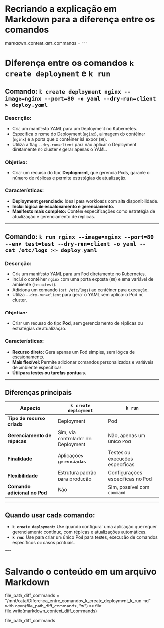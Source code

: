 # Recriando a explicação em Markdown para a diferença entre os comandos

markdown_content_diff_commands = """
# Diferença entre os comandos `k create deployment` e `k run`

## Comando: `k create deployment nginx --image=nginx --port=80 -o yaml --dry-run=client > deploy.yaml`
### Descrição:
- Cria um manifesto YAML para um Deployment no Kubernetes.
- Especifica o nome do Deployment (`nginx`), a imagem do contêiner (`nginx`) e a porta que o contêiner irá expor (`80`).
- Utiliza a flag `--dry-run=client` para não aplicar o Deployment diretamente no cluster e gerar apenas o YAML.

### Objetivo:
- Criar um recurso do tipo **Deployment**, que gerencia Pods, garante o número de réplicas e permite estratégias de atualização.

### Características:
- **Deployment gerenciado:** Ideal para workloads com alta disponibilidade.
- **Inclui lógica de escalonamento e gerenciamento.**
- **Manifesto mais completo:** Contém especificações como estratégia de atualização e gerenciamento de réplicas.

---

## Comando: `k run nginx --image=nginx --port=80 --env test=test --dry-run=client -o yaml -- cat /etc/logs >> deploy.yaml`
### Descrição:
- Cria um manifesto YAML para um Pod diretamente no Kubernetes.
- Inclui o contêiner `nginx` com uma porta exposta (`80`) e uma variável de ambiente (`test=test`).
- Adiciona um comando (`cat /etc/logs`) ao contêiner para execução.
- Utiliza `--dry-run=client` para gerar o YAML sem aplicar o Pod no cluster.

### Objetivo:
- Criar um recurso do tipo **Pod**, sem gerenciamento de réplicas ou estratégias de atualização.

### Características:
- **Recurso direto:** Gera apenas um Pod simples, sem lógica de escalonamento.
- **Mais flexível:** Permite adicionar comandos personalizados e variáveis de ambiente específicas.
- **Útil para testes ou tarefas pontuais.**

---

## Diferenças principais

| Aspecto                        | `k create deployment`                | `k run`                              |
|--------------------------------|---------------------------------------|---------------------------------------|
| **Tipo de recurso criado**     | Deployment                           | Pod                                  |
| **Gerenciamento de réplicas**  | Sim, via controlador do Deployment   | Não, apenas um único Pod             |
| **Finalidade**                 | Aplicações gerenciadas               | Testes ou execuções específicas      |
| **Flexibilidade**              | Estrutura padrão para produção       | Configurações específicas no Pod     |
| **Comando adicional no Pod**   | Não                                  | Sim, possível com `command`          |

---

## Quando usar cada comando:
- **`k create deployment`:** Use quando configurar uma aplicação que requer gerenciamento contínuo, com réplicas e atualizações automáticas.
- **`k run`:** Use para criar um único Pod para testes, execução de comandos específicos ou casos pontuais.

"""

# Salvando o conteúdo em um arquivo Markdown
file_path_diff_commands = "/mnt/data/Diferenca_entre_comandos_k_create_deployment_k_run.md"
with open(file_path_diff_commands, "w") as file:
    file.write(markdown_content_diff_commands)

file_path_diff_commands

